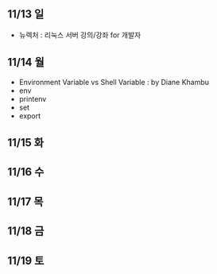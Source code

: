 ## 11/13 일
- 뉴렉처 : 리눅스 서버 강의/강좌 for 개발자

## 11/14 월
- Environment Variable vs Shell Variable : by Diane Khambu 
- env
- printenv
- set
- export

## 11/15 화


## 11/16 수


## 11/17 목


## 11/18 금

 
## 11/19 토

